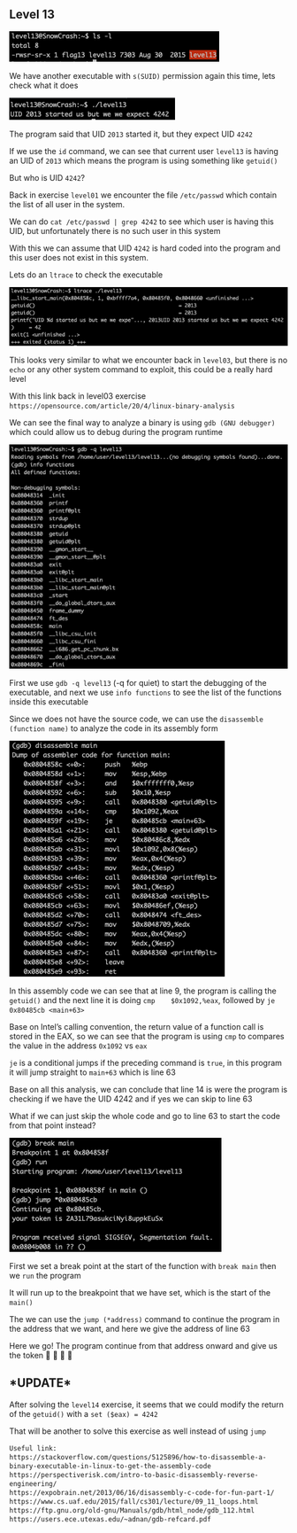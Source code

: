 <h2>Level 13</h2>

![alt text](./screenshot/image1.png)

We have another executable with `s(SUID)` permission again this time, lets check what it does

![alt text](./screenshot/image2.png)

The program said that UID `2013` started it, but they expect UID `4242`

If we use the `id` command, we can see that current user `level13` is having an UID of `2013` which means the program is using something like `getuid()`

But who is UID `4242`?

Back in exercise `level01` we encounter the file `/etc/passwd` which contain the list of all user in the system.

We can do `cat /etc/passwd | grep 4242` to see which user is having this UID, but unfortunately there is no such user in this system

With this we can assume that UID `4242` is hard coded into the program and this user does not exist in this system.

Lets do an `ltrace` to check the executable

![alt text](./screenshot/image3.png)

This looks very similar to what we encounter back in `level03`, but there is no `echo` or any other system command to exploit, this could be a really hard level

With this link back in level03 exercise `https://opensource.com/article/20/4/linux-binary-analysis`

We can see the final way to analyze a binary is using `gdb (GNU debugger)` which could allow us to debug during the program runtime

![alt text](./screenshot/image4.png)

First we use `gdb -q level13` (-q for quiet) to start the debugging of the executable, and next we use `info functions` to see the list of the functions inside this executable

Since we does not have the source code, we can use the `disassemble (function name)` to analyze the code in its assembly form

![alt text](./screenshot/image5.png)

In this assembly code we can see that at line 9, the program is calling the `getuid()` and the next line it is doing `cmp    $0x1092,%eax`, followed by `je     0x80485cb <main+63>`

Base on Intel’s calling convention, the return value of a function call is stored in the EAX, so we can see that the program is using `cmp` to compares the value in the address `0x1092` vs `eax`

`je` is a conditional jumps if the preceding command is `true`, in this program it will jump straight to `main+63` which is line 63

Base on all this analysis, we can conclude that line 14 is were the program is checking if we have the UID 4242 and if yes we can skip to line 63

What if we can just skip the whole code and go to line 63 to start the code from that point instead?

![alt text](./screenshot/image6.png)

First we set a break point at the start of the function with `break main` then we `run` the program

It will run up to the breakpoint that we have set, which is the start of the `main()`

The we can use the `jump (*address)` command to continue the program in the address that we want, and here we give the address of line 63

Here we go! The program continue from that address onward and give us the token  :partying_face: :tada: :tada: :tada:


<h2>*UPDATE*</h2>

After solving the `level14` exercise, it seems that we could modify the return of the `getuid()` with a `set ($eax) = 4242`

That will be another to solve this exercise as well instead of using `jump`


```console
Useful link:
https://stackoverflow.com/questions/5125896/how-to-disassemble-a-binary-executable-in-linux-to-get-the-assembly-code
https://perspectiverisk.com/intro-to-basic-disassembly-reverse-engineering/
https://expobrain.net/2013/06/16/disassembly-c-code-for-fun-part-1/
https://www.cs.uaf.edu/2015/fall/cs301/lecture/09_11_loops.html
https://ftp.gnu.org/old-gnu/Manuals/gdb/html_node/gdb_112.html
https://users.ece.utexas.edu/~adnan/gdb-refcard.pdf
```

